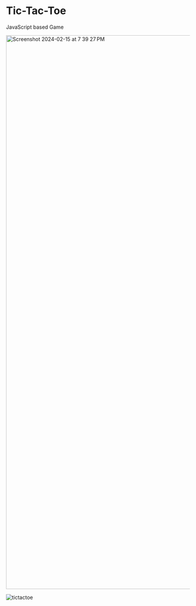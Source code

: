 # Tic-Tac-Toe

JavaScript based Game

<img width="1512" alt="Screenshot 2024-02-15 at 7 39 27 PM" src="https://github.com/protonpluss/Tic-Tac-Toe/assets/149289690/1ba132c9-0db5-4c89-8413-910fc5d18aa0">


![tictactoe](https://github.com/protonpluss/Tic-Tac-Toe/assets/149289690/c47d8e0d-4189-4297-a341-156cd4e67b7b)
